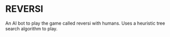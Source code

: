 # REVERSI
An AI bot to play the game called reversi with humans.
Uses a heuristic tree search algorithm to play.
